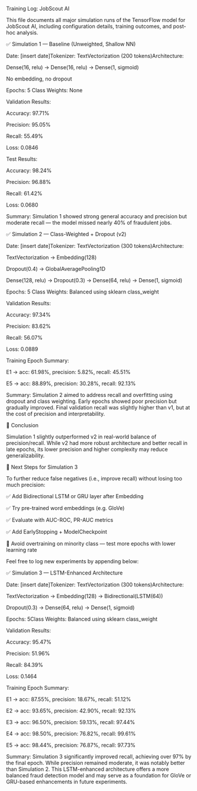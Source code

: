 Training Log: JobScout AI

This file documents all major simulation runs of the TensorFlow model for JobScout AI, including configuration details, training outcomes, and post-hoc analysis.

✅ Simulation 1 — Baseline (Unweighted, Shallow NN)

Date: [insert date]Tokenizer: TextVectorization (200 tokens)Architecture:

Dense(16, relu) → Dense(16, relu) → Dense(1, sigmoid)

No embedding, no dropout

Epochs: 5
Class Weights: None

Validation Results:

Accuracy: 97.71%

Precision: 95.05%

Recall: 55.49%

Loss: 0.0846

Test Results:

Accuracy: 98.24%

Precision: 96.88%

Recall: 61.42%

Loss: 0.0680

Summary:
Simulation 1 showed strong general accuracy and precision but moderate recall — the model missed nearly 40% of fraudulent jobs.

✅ Simulation 2 — Class-Weighted + Dropout (v2)

Date: [insert date]Tokenizer: TextVectorization (300 tokens)Architecture:

TextVectorization → Embedding(128)

Dropout(0.4) → GlobalAveragePooling1D

Dense(128, relu) → Dropout(0.3) → Dense(64, relu) → Dense(1, sigmoid)

Epochs: 5
Class Weights: Balanced using sklearn class_weight

Validation Results:

Accuracy: 97.34%

Precision: 83.62%

Recall: 56.07%

Loss: 0.0889

Training Epoch Summary:

E1 → acc: 61.98%, precision: 5.82%, recall: 45.51%

E5 → acc: 88.89%, precision: 30.28%, recall: 92.13%

Summary:
Simulation 2 aimed to address recall and overfitting using dropout and class weighting. Early epochs showed poor precision but gradually improved. Final validation recall was slightly higher than v1, but at the cost of precision and interpretability.

📌 Conclusion

Simulation 1 slightly outperformed v2 in real-world balance of precision/recall. While v2 had more robust architecture and better recall in late epochs, its lower precision and higher complexity may reduce generalizability.

🧪 Next Steps for Simulation 3

To further reduce false negatives (i.e., improve recall) without losing too much precision:

✅ Add Bidirectional LSTM or GRU layer after Embedding

✅ Try pre-trained word embeddings (e.g. GloVe)

✅ Evaluate with AUC-ROC, PR-AUC metrics

✅ Add EarlyStopping + ModelCheckpoint

🚫 Avoid overtraining on minority class — test more epochs with lower learning rate

Feel free to log new experiments by appending below:

✅ Simulation 3 — LSTM-Enhanced Architecture

Date: [insert date]Tokenizer: TextVectorization (300 tokens)Architecture:

TextVectorization → Embedding(128) → Bidirectional(LSTM(64))

Dropout(0.3) → Dense(64, relu) → Dense(1, sigmoid)

Epochs: 5Class Weights: Balanced using sklearn class_weight

Validation Results:

Accuracy: 95.47%

Precision: 51.96%

Recall: 84.39%

Loss: 0.1464

Training Epoch Summary:

E1 → acc: 87.55%, precision: 18.67%, recall: 51.12%

E2 → acc: 93.65%, precision: 42.90%, recall: 92.13%

E3 → acc: 96.50%, precision: 59.13%, recall: 97.44%

E4 → acc: 98.50%, precision: 76.82%, recall: 99.61%

E5 → acc: 98.44%, precision: 76.87%, recall: 97.73%

Summary:
Simulation 3 significantly improved recall, achieving over 97% by the final epoch. While precision remained moderate, it was notably better than Simulation 2. This LSTM-enhanced architecture offers a more balanced fraud detection model and may serve as a foundation for GloVe or GRU-based enhancements in future experiments.

